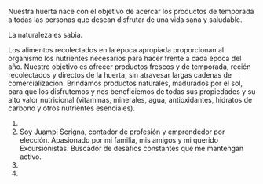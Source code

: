 Nuestra huerta nace con el objetivo de acercar los productos de temporada a todas las personas que desean disfrutar de una vida sana y saludable.

La naturaleza es sabia.

Los alimentos recolectados en la época apropiada proporcionan al organismo los nutrientes necesarios para hacer frente a cada época del año.
Nuestro objetivo es ofrecer productos frescos y de temporada, recién recolectados y directos de la huerta, sin atravesar largas cadenas de comercialización. 
Brindamos productos naturales, madurados por el sol, para que los disfrutemos y nos beneficiemos de todas sus propiedades y su alto valor nutricional (vitaminas, minerales, agua, antioxidantes, hidratos de carbono y otros nutrientes esenciales).

1.
2. Soy Juampi Scrigna, contador de profesión y emprendedor por elección. Apasionado por mi familia, mis amigos y mi querido Excursionistas. Buscador de desafíos constantes que me mantengan activo. 
3.
4.
